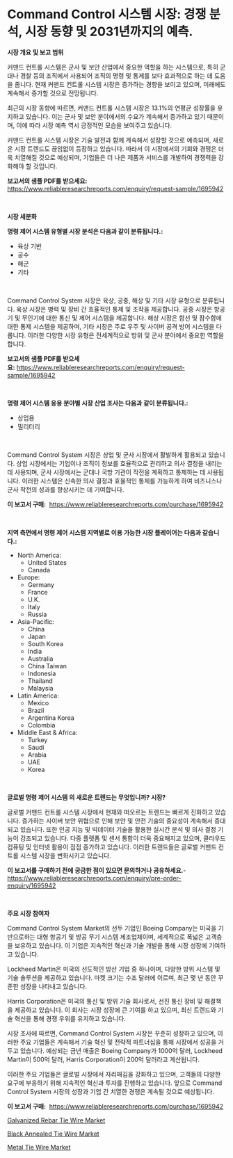 <p><h1>Command Control 시스템 시장: 경쟁 분석, 시장 동향 및 2031년까지의 예측.</h1></p><p><strong>시장 개요 및 보고 범위</strong></p>
<p><p>커맨드 컨트롤 시스템은 군사 및 보안 산업에서 중요한 역할을 하는 시스템으로, 특히 군대나 경찰 등의 조직에서 사용되어 조직의 명령 및 통제를 보다 효과적으로 하는 데 도움을 줍니다. 현재 커맨드 컨트롤 시스템 시장은 증가하는 경향을 보이고 있으며, 미래에도 계속해서 증가할 것으로 전망됩니다. </p><p>최근의 시장 동향에 따르면, 커맨드 컨트롤 시스템 시장은 13.1%의 연평균 성장률을 유지하고 있습니다. 이는 군사 및 보안 분야에서의 수요가 계속해서 증가하고 있기 때문이며, 이에 따라 시장 예측 역시 긍정적인 모습을 보여주고 있습니다. </p><p>커맨드 컨트롤 시스템 시장은 기술 발전과 함께 계속해서 성장할 것으로 예측되며, 새로운 시장 트렌드도 끊임없이 등장하고 있습니다. 따라서 이 시장에서의 기회와 경쟁은 더욱 치열해질 것으로 예상되며, 기업들은 더 나은 제품과 서비스를 개발하여 경쟁력을 강화해야 할 것입니다.</p></p>
<p><strong>보고서의 샘플 PDF를 받으세요:</strong> <a href="https://www.reliableresearchreports.com/enquiry/request-sample/1695942">https://www.reliableresearchreports.com/enquiry/request-sample/1695942</a></p>
<p>&nbsp;</p>
<p><strong>시장 세분화</strong></p>
<p><strong>명령 제어 시스템 유형별 시장 분석은 다음과 같이 분류됩니다.:</strong></p>
<p><ul><li>육상 기반</li><li>공수</li><li>해군</li><li>기타</li></ul></p>
<p>&nbsp;</p>
<p><p>Command Control System 시장은 육상, 공중, 해상 및 기타 시장 유형으로 분류됩니다. 육상 시장은 병력 및 장비 간 효율적인 통제 및 조작을 제공합니다. 공중 시장은 항공기 및 무인기에 대한 통신 및 제어 시스템을 제공합니다. 해상 시장은 함선 및 잠수함에 대한 통제 시스템을 제공하며, 기타 시장은 주로 우주 및 사이버 공격 방어 시스템을 다룹니다. 이러한 다양한 시장 유형은 전세계적으로 방위 및 군사 분야에서 중요한 역할을 합니다.</p></p>
<p><strong>보고서의 샘플 PDF를 받으세요:</strong>&nbsp;<a href="https://www.reliableresearchreports.com/enquiry/request-sample/1695942">https://www.reliableresearchreports.com/enquiry/request-sample/1695942</a></p>
<p>&nbsp;</p>
<p><strong> 명령 제어 시스템 응용 분야별 시장 산업 조사는 다음과 같이 분류됩니다.:</strong></p>
<p><ul><li>상업용</li><li>밀리터리</li></ul></p>
<p>&nbsp;</p>
<p><p>Command Control System 시장은 상업 및 군사 시장에서 활발하게 활용되고 있습니다. 상업 시장에서는 기업이나 조직이 정보를 효율적으로 관리하고 의사 결정을 내리는 데 사용되며, 군사 시장에서는 군대나 국방 기관이 작전을 계획하고 통제하는 데 사용됩니다. 이러한 시스템은 신속한 의사 결정과 효율적인 통제를 가능하게 하여 비즈니스나 군사 작전의 성과를 향상시키는 데 기여합니다.</p></p>
<p><strong>이 보고서 구매:</strong>&nbsp; <a href="https://www.reliableresearchreports.com/purchase/1695942">https://www.reliableresearchreports.com/purchase/1695942</a></p>
<p>&nbsp;</p>
<p><strong>지역 측면에서 명령 제어 시스템 지역별로 이용 가능한 시장 플레이어는 다음과 같습니다.:</strong></p>
<p><ul>
    <li>
        North America:
        <ul>
            <li>United States</li>
            <li>Canada</li>
        </ul>
    </li>
    <li>
        Europe:
        <ul>
            <li>Germany</li>
            <li>France</li>
            <li>U.K.</li>
            <li>Italy</li>
            <li>Russia</li>
        </ul>
    </li>
    <li>
        Asia-Pacific:
        <ul>
            <li>China</li>
            <li>Japan</li>
            <li>South Korea</li>
            <li>India</li>
            <li>Australia</li>
            <li>China Taiwan</li>
            <li>Indonesia</li>
            <li>Thailand</li>
            <li>Malaysia</li>
        </ul>
    </li>
    <li>
        Latin America:
        <ul>
            <li>Mexico</li>
            <li>Brazil</li>
            <li>Argentina Korea</li>
            <li>Colombia</li>
        </ul>
    </li>
    <li>
        Middle East & Africa:
        <ul>
            <li>Turkey</li>
            <li>Saudi</li>
            <li>Arabia</li>
            <li>UAE</li>
            <li>Korea</li>
        </ul>
    </li>
    </ul></p>
<p>&nbsp;</p>
<p><strong>글로벌 명령 제어 시스템 의 새로운 트렌드는 무엇입니까? 시장?</strong></p>
<p><p>글로벌 커맨드 컨트롤 시스템 시장에서 현재와 떠오르는 트렌드는 빠르게 진화하고 있습니다. 증가하는 사이버 보안 위협으로 인해 보안 및 안전 기술의 중요성이 계속해서 증대되고 있습니다. 또한 인공 지능 및 빅데이터 기술을 활용한 실시간 분석 및 의사 결정 기능이 강조되고 있습니다. 다중 플랫폼 및 센서 통합이 더욱 중요해지고 있으며, 클라우드 컴퓨팅 및 인터넷 활용이 점점 증가하고 있습니다. 이러한 트렌드들은 글로벌 커맨드 컨트롤 시스템 시장을 변화시키고 있습니다.</p></p>
<p><strong>이 보고서를 구매하기 전에 궁금한 점이 있으면 문의하거나 공유하세요.</strong>- <a href="https://www.reliableresearchreports.com/enquiry/pre-order-enquiry/1695942">https://www.reliableresearchreports.com/enquiry/pre-order-enquiry/1695942</a></p>
<p>&nbsp;</p>
<p><strong>주요 시장 참여자</strong></p>
<p><p>Command Control System Market의 선두 기업인 Boeing Company는 미국을 기반으로하는 대형 항공기 및 방공 무기 시스템 제조업체이며, 세계적으로 폭넓은 고객층을 보유하고 있습니다. 이 기업은 지속적인 혁신과 기술 개발을 통해 시장 성장에 기여하고 있습니다. </p><p>Lockheed Martin은 미국의 선도적인 방산 기업 중 하나이며, 다양한 방위 시스템 및 기술 솔루션을 제공하고 있습니다. 마켓 크기는 수조 달러에 이르며, 최근 몇 년 동안 꾸준한 성장을 나타내고 있습니다. </p><p>Harris Corporation은 미국의 통신 및 방위 기술 회사로서, 선진 통신 장비 및 해결책을 제공하고 있습니다. 이 회사는 시장 성장에 큰 기여를 하고 있으며, 최신 트렌드와 기술 혁신을 통해 경쟁 우위를 유지하고 있습니다. </p><p>시장 조사에 따르면, Command Control System 시장은 꾸준히 성장하고 있으며, 이러한 주요 기업들은 계속해서 기술 혁신 및 전략적 파트너십을 통해 시장에서 성공을 거두고 있습니다. 예상되는 금년 매출은 Boeing Company가 1000억 달러, Lockheed Martin이 500억 달러, Harris Corporation이 200억 달러라고 계산됩니다.  </p><p>이러한 주요 기업들은 글로벌 시장에서 자리매김을 강화하고 있으며, 고객들의 다양한 요구에 부응하기 위해 지속적인 혁신과 투자를 진행하고 있습니다. 앞으로 Command Control System 시장의 성장과 기업 간 치열한 경쟁은 계속될 것으로 예상됩니다.</p></p>
<p><strong>이 보고서 구매:</strong>&nbsp;&nbsp;<a href="https://www.reliableresearchreports.com/purchase/1695942">https://www.reliableresearchreports.com/purchase/1695942</a></p>
<p><p><a href="https://github.com/nicoletavirag/Market-Research-Report-List-2/blob/main/galvanized-rebar-tie-wire-market.md">Galvanized Rebar Tie Wire Market</a></p><p><a href="https://github.com/mauripalmi/Market-Research-Report-List-2/blob/main/black-annealed-tie-wire-market.md">Black Annealed Tie Wire Market</a></p><p><a href="https://github.com/redneck06/Market-Research-Report-List-2/blob/main/metal-tie-wire-market.md">Metal Tie Wire Market</a></p></p>
